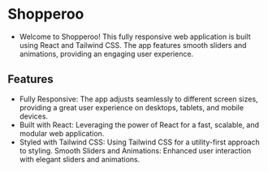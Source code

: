 # Shopperoo
- Welcome to Shopperoo! This fully responsive web application is built using React and Tailwind CSS. The app features smooth sliders and animations, providing an engaging user experience.

## Features
- Fully Responsive: The app adjusts seamlessly to different screen sizes, providing a great user experience on desktops, tablets, and mobile devices.
- Built with React: Leveraging the power of React for a fast, scalable, and modular web application.
- Styled with Tailwind CSS: Using Tailwind CSS for a utility-first approach to styling.
Smooth Sliders and Animations: Enhanced user interaction with elegant sliders and animations.

